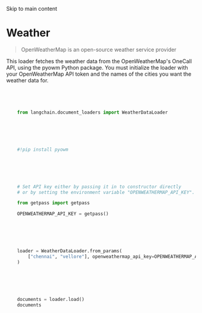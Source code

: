 

Skip to main content

# Weather

> OpenWeatherMap is an open-source weather service provider

This loader fetches the weather data from the OpenWeatherMap's OneCall API, using the pyowm Python package. You must initialize the loader with your OpenWeatherMap API token and the names of the
cities you want the weather data for.

```python




    from langchain.document_loaders import WeatherDataLoader



```


```python




    #!pip install pyowm



```


```python




    # Set API key either by passing it in to constructor directly
    # or by setting the environment variable "OPENWEATHERMAP_API_KEY".

    from getpass import getpass

    OPENWEATHERMAP_API_KEY = getpass()



```


```python




    loader = WeatherDataLoader.from_params(
        ["chennai", "vellore"], openweathermap_api_key=OPENWEATHERMAP_API_KEY
    )



```


```python




    documents = loader.load()
    documents



```
